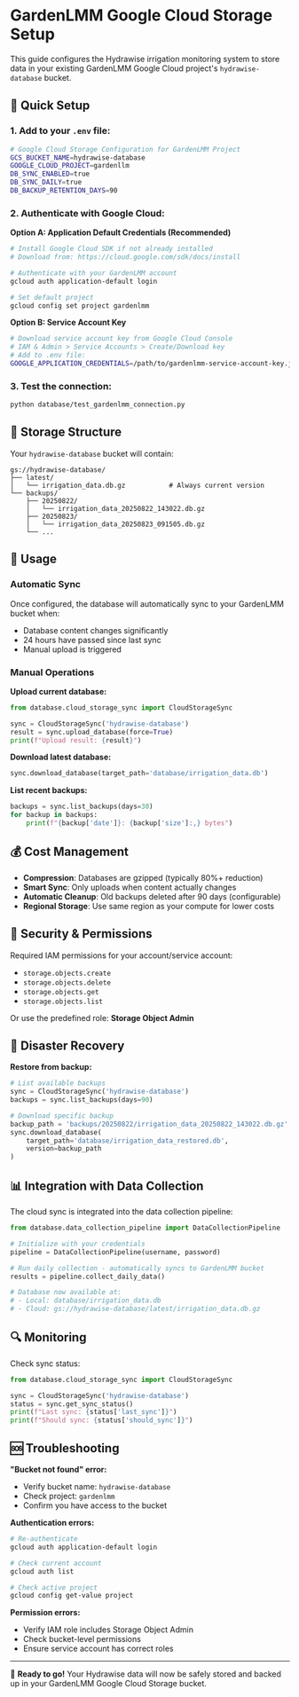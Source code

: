 # GardenLMM Google Cloud Storage Setup

This guide configures the Hydrawise irrigation monitoring system to store data in your existing GardenLMM Google Cloud project's `hydrawise-database` bucket.

## 🎯 Quick Setup

### 1. Add to your `.env` file:

```bash
# Google Cloud Storage Configuration for GardenLMM Project
GCS_BUCKET_NAME=hydrawise-database
GOOGLE_CLOUD_PROJECT=gardenllm
DB_SYNC_ENABLED=true
DB_SYNC_DAILY=true
DB_BACKUP_RETENTION_DAYS=90
```

### 2. Authenticate with Google Cloud:

**Option A: Application Default Credentials (Recommended)**
```bash
# Install Google Cloud SDK if not already installed
# Download from: https://cloud.google.com/sdk/docs/install

# Authenticate with your GardenLMM account
gcloud auth application-default login

# Set default project
gcloud config set project gardenlmm
```

**Option B: Service Account Key**
```bash
# Download service account key from Google Cloud Console
# IAM & Admin > Service Accounts > Create/Download key
# Add to .env file:
GOOGLE_APPLICATION_CREDENTIALS=/path/to/gardenlmm-service-account-key.json
```

### 3. Test the connection:

```bash
python database/test_gardenlmm_connection.py
```

## 📁 Storage Structure

Your `hydrawise-database` bucket will contain:

```
gs://hydrawise-database/
├── latest/
│   └── irrigation_data.db.gz           # Always current version
└── backups/
    ├── 20250822/
    │   └── irrigation_data_20250822_143022.db.gz
    ├── 20250823/
    │   └── irrigation_data_20250823_091505.db.gz
    └── ...
```

## 🔧 Usage

### Automatic Sync
Once configured, the database will automatically sync to your GardenLMM bucket when:
- Database content changes significantly
- 24 hours have passed since last sync
- Manual upload is triggered

### Manual Operations

**Upload current database:**
```python
from database.cloud_storage_sync import CloudStorageSync

sync = CloudStorageSync('hydrawise-database')
result = sync.upload_database(force=True)
print(f"Upload result: {result}")
```

**Download latest database:**
```python
sync.download_database(target_path='database/irrigation_data.db')
```

**List recent backups:**
```python
backups = sync.list_backups(days=30)
for backup in backups:
    print(f"{backup['date']}: {backup['size']:,} bytes")
```

## 💰 Cost Management

- **Compression**: Databases are gzipped (typically 80%+ reduction)
- **Smart Sync**: Only uploads when content actually changes
- **Automatic Cleanup**: Old backups deleted after 90 days (configurable)
- **Regional Storage**: Use same region as your compute for lower costs

## 🔐 Security & Permissions

Required IAM permissions for your account/service account:
- `storage.objects.create`
- `storage.objects.delete`
- `storage.objects.get`
- `storage.objects.list`

Or use the predefined role: **Storage Object Admin**

## 🚨 Disaster Recovery

**Restore from backup:**
```python
# List available backups
sync = CloudStorageSync('hydrawise-database')
backups = sync.list_backups(days=90)

# Download specific backup
backup_path = 'backups/20250822/irrigation_data_20250822_143022.db.gz'
sync.download_database(
    target_path='database/irrigation_data_restored.db',
    version=backup_path
)
```

## 📊 Integration with Data Collection

The cloud sync is integrated into the data collection pipeline:

```python
from database.data_collection_pipeline import DataCollectionPipeline

# Initialize with your credentials
pipeline = DataCollectionPipeline(username, password)

# Run daily collection - automatically syncs to GardenLMM bucket
results = pipeline.collect_daily_data()

# Database now available at:
# - Local: database/irrigation_data.db
# - Cloud: gs://hydrawise-database/latest/irrigation_data.db.gz
```

## 🔍 Monitoring

Check sync status:
```python
from database.cloud_storage_sync import CloudStorageSync

sync = CloudStorageSync('hydrawise-database')
status = sync.get_sync_status()
print(f"Last sync: {status['last_sync']}")
print(f"Should sync: {status['should_sync']}")
```

## 🆘 Troubleshooting

**"Bucket not found" error:**
- Verify bucket name: `hydrawise-database`
- Check project: `gardenlmm`
- Confirm you have access to the bucket

**Authentication errors:**
```bash
# Re-authenticate
gcloud auth application-default login

# Check current account
gcloud auth list

# Check active project
gcloud config get-value project
```

**Permission errors:**
- Verify IAM role includes Storage Object Admin
- Check bucket-level permissions
- Ensure service account has correct roles

---

🎉 **Ready to go!** Your Hydrawise data will now be safely stored and backed up in your GardenLMM Google Cloud Storage bucket.
